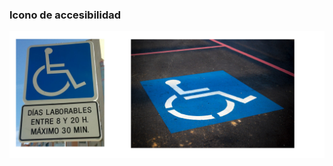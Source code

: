 ### Icono de accesibilidad

![Old accessibility icon](media/oldaccess.png)  <!-- .element: style="height: 350px;" --> 
